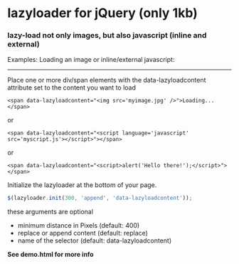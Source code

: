 lazyloader for jQuery (only 1kb)
==========

### lazy-load not only images, but also javascript (inline and external)

Examples: Loading an image or inline/external javascript:
***

Place one or more div/span elements with the data-lazyloadcontent attribute set to the content you want to load
```
<span data-lazyloadcontent="<img src='myimage.jpg' />">Loading...</span>
```

or

```
<span data-lazyloadcontent="<script language='javascript' src='myscript.js'></script>"></span>
```

or

```
<span data-lazyloadcontent="<script>alert('Hello there!');</script>"></span>
```


Initialize the lazyloader at the bottom of your page.
```javascript
$(lazyloader.init(300, 'append', 'data-lazyloadcontent'));
```

these arguments are optional
+ minimum distance in Pixels  (default: 400)
+ replace or append content   (default: replace)
+ name of the selector        (default: data-lazyloadcontent)

**See demo.html for more info**
